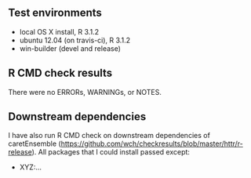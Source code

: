 ## Test environments
* local OS X install, R 3.1.2
* ubuntu 12.04 (on travis-ci), R 3.1.2
* win-builder (devel and release)

## R CMD check results
There were no ERRORs, WARNINGs, or NOTES. 

## Downstream dependencies
I have also run R CMD check on downstream dependencies of caretEnsemble 
(https://github.com/wch/checkresults/blob/master/httr/r-release). All packages 
that I could install passed except:

* XYZ:...
